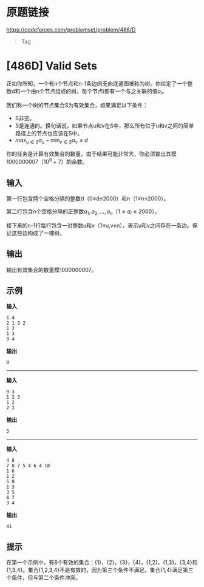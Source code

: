 
# 原题链接

https://codeforces.com/problemset/problem/486/D

> Tag

# [486D] Valid Sets

正如你所知，一个有n个节点和n-1条边的无向连通图被称为树。你给定了一个整数d和一个由n个节点组成的树。每个节点i都有一个与之关联的值$a_i$。

我们称一个树的节点集合S为有效集合，如果满足以下条件：

- S非空。 
- S是连通的。换句话说，如果节点u和v在S中，那么所有位于u和v之间的简单路径上的节点也应该在S中。
- $max_{u\in S} a_u - \min_{v\in S} a_v \leq d$


你的任务是计算有效集合的数量。由于结果可能非常大，你必须输出其模 $1000000007（10^9+7）$的余数。

## 输入

第一行包含两个空格分隔的整数d（0≤d≤2000）和n（1≤n≤2000）。

第二行包含n个空格分隔的正整数$a_1, a_2, …, a_n（1≤a_i≤2000）$。

接下来的n-1行每行包含一对整数u和v（1≤u,v≤n），表示u和v之间存在一条边。保证这些边构成了一棵树。

## 输出

输出有效集合的数量模1000000007。

## 示例

**输入**

```text
1 4
2 1 3 2
1 2
1 3
3 4
```

**输出**

```text
8
```

---

**输入**

```text
0 3
1 2 3
1 2
2 3
```

**输出**

```text
3
```

---

**输入**

```text
4 8
7 8 7 5 4 6 4 10
1 6
1 2
5 8
1 3
3 5
6 7
3 4
```

**输出**

```text
41
```

## 提示

在第一个示例中，有8个有效的集合：{1}，{2}，{3}，{4}，{1,2}，{1,3}，{3,4}和{1,3,4}。集合{1,2,3,4}不是有效的，因为第三个条件不满足。集合{1,4}满足第三个条件，但与第二个条件冲突。